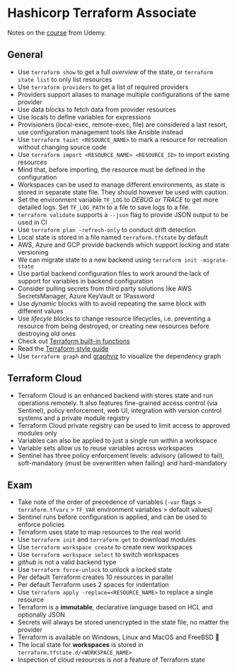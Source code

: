 # Hashicorp Terraform Associate

Notes on the [course][1] from Udemy.

## General

- Use `terraform show` to get a full *overview* of the state, or `terraform state list` to only list resources
- Use `terraform providers` to get a list of required providers
- Providers support aliases to manage multiple configurations of the same provider
- Use data blocks to fetch data from provider resources
- Use locals to define variables for expressions
- Provisioners (local-exec, remote-exec, file) are considered a last resort, use configuration management tools like Ansible instead
- Use `terraform taint <RESOURCE_NAME>` to mark a resource for recreation without changing source code
- Use `terraform import <RESOURCE_NAME> <RESOURCE_ID>` to import existing resources
- Mind that, before importing, the resource must be defined in the configuration
- Workspaces can be used to manage different environments, as state is stored in separate state file. They should however be used with caution.
- Set the environment variable `TF_LOG` to *DEBUG* or *TRACE* to get more detailed logs. Set `TF_LOG_PATH` to a file to save logs to a file.
- `terraform validate` supports a `--json` flag to provide JSON output to be used in CI
- Use `terraform plan -refresh-only` to conduct drift detection
- Local state is stored in a file named `terraform.tfstate` by default
- AWS, Azure and GCP provide backends which support locking and state versioning
- We can migrate state to a new backend using `terraform init -migrate-state`
- Use partial backend configuration files to work around the lack of support for variables in backend configuration
- Consider pulling secrets from third party solutions like AWS SecretsManager, Azure KeyVault or 1Password
- Use *dynamic* blocks with to avoid repeating the same block with different values
- Use *lifecyle* blocks to change resource lifecycles, i.e. preventing a resource from being destroyed, or creating new resources before destroying old ones
- Check out [Terraform built-in functions][2]
- Read the [Terraform style guide][3]
- Use `terraform graph` and [graphviz][4] to visualize the dependency graph

## Terraform Cloud

- Terraform Cloud is an enhanced backend with stores state and run operations remotely. It also features fine-grained access control (via Sentinel), policy enforcement, web UI, integration with version control systems and a private module registry
- Terraform Cloud private registry can be used to limit access to approved modules only
- Variables can also be applied to just a single run within a workspace
- Variable sets allow us to reuse variables across workspaces
- Sentinel has three policy enforcement levels: advisory (allowed to fail), soft-mandatory (must be overwritten when failing) and hard-mandatory

## Exam

- Take note of the order of precedence of variables (`-var` flags > `terraform.tfvars` > `TF_VAR` environment variables > default values)
- Sentinel runs before configuration is applied, and can be used to enforce policies
- Terraform uses state to map resources to the real world
- Use `terraform init` and `terraform get` to download modules
- Use `terraform workspace create` to create new workspaces
- Use `terraform workspace select` to switch workspaces
- *github* is not a valid backend type
- Use `terraform force-unlock` to unlock a locked state
- Per default Terraform creates 10 resources in parallel
- Per default Terraform uses 2 spaces for indentation
- Use `terraform apply -replace=<RESOURCE_NAME>` to replace a single resource
- Terraform is a **immutable**, declarative language based on HCL and optionally JSON
- Secrets will always be stored unencrypted in the state file, no matter the provider
- Terraform is available on Windows, Linux and MacOS and FreeBSD :eyes:
- The local state for **workspaces** is stored in `terraform.tfstate.d/<WORKSPACE_NAME>`
- Inspection of cloud resources is not a feature of Terraform state


[1]: https://www.udemy.com/course/terraform-hands-on-labs
[2]: https://developer.hashicorp.com/terraform/language/functions
[3]: https://developer.hashicorp.com/terraform/language/style
[4]: https://graphviz.org
